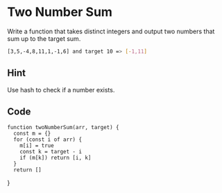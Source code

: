 # Two Number Sum
Write a function that takes distinct integers and output two numbers that sum up to the target sum.
```bash
[3,5,-4,8,11,1,-1,6] and target 10 => [-1,11]
```
## Hint
Use hash to check if a number exists.
## Code
```
function twoNumberSum(arr, target) {
  const m = {}
  for (const i of arr) {
    m[i] = true
    const k = target - i
    if (m[k]) return [i, k]
  }
  return []
```
}

